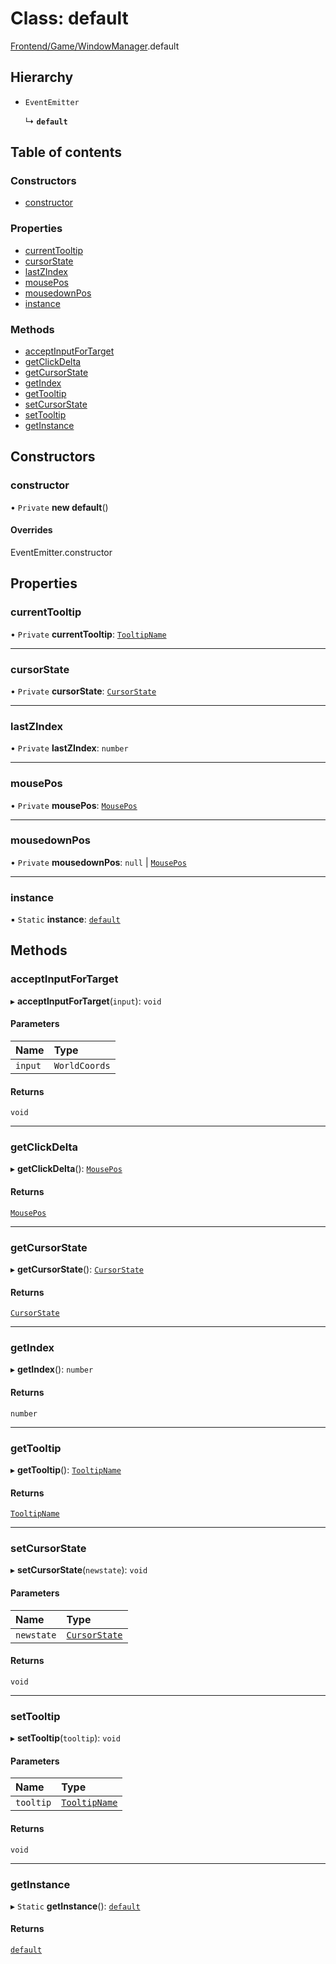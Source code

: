 # Class: default

[Frontend/Game/WindowManager](../modules/Frontend_Game_WindowManager.md).default

## Hierarchy

- `EventEmitter`

  ↳ **`default`**

## Table of contents

### Constructors

- [constructor](Frontend_Game_WindowManager.default.md#constructor)

### Properties

- [currentTooltip](Frontend_Game_WindowManager.default.md#currenttooltip)
- [cursorState](Frontend_Game_WindowManager.default.md#cursorstate)
- [lastZIndex](Frontend_Game_WindowManager.default.md#lastzindex)
- [mousePos](Frontend_Game_WindowManager.default.md#mousepos)
- [mousedownPos](Frontend_Game_WindowManager.default.md#mousedownpos)
- [instance](Frontend_Game_WindowManager.default.md#instance)

### Methods

- [acceptInputForTarget](Frontend_Game_WindowManager.default.md#acceptinputfortarget)
- [getClickDelta](Frontend_Game_WindowManager.default.md#getclickdelta)
- [getCursorState](Frontend_Game_WindowManager.default.md#getcursorstate)
- [getIndex](Frontend_Game_WindowManager.default.md#getindex)
- [getTooltip](Frontend_Game_WindowManager.default.md#gettooltip)
- [setCursorState](Frontend_Game_WindowManager.default.md#setcursorstate)
- [setTooltip](Frontend_Game_WindowManager.default.md#settooltip)
- [getInstance](Frontend_Game_WindowManager.default.md#getinstance)

## Constructors

### constructor

• `Private` **new default**()

#### Overrides

EventEmitter.constructor

## Properties

### currentTooltip

• `Private` **currentTooltip**: [`TooltipName`](../enums/Frontend_Game_WindowManager.TooltipName.md)

---

### cursorState

• `Private` **cursorState**: [`CursorState`](../enums/Frontend_Game_WindowManager.CursorState.md)

---

### lastZIndex

• `Private` **lastZIndex**: `number`

---

### mousePos

• `Private` **mousePos**: [`MousePos`](../modules/Frontend_Game_WindowManager.md#mousepos)

---

### mousedownPos

• `Private` **mousedownPos**: `null` \| [`MousePos`](../modules/Frontend_Game_WindowManager.md#mousepos)

---

### instance

▪ `Static` **instance**: [`default`](Frontend_Game_WindowManager.default.md)

## Methods

### acceptInputForTarget

▸ **acceptInputForTarget**(`input`): `void`

#### Parameters

| Name    | Type          |
| :------ | :------------ |
| `input` | `WorldCoords` |

#### Returns

`void`

---

### getClickDelta

▸ **getClickDelta**(): [`MousePos`](../modules/Frontend_Game_WindowManager.md#mousepos)

#### Returns

[`MousePos`](../modules/Frontend_Game_WindowManager.md#mousepos)

---

### getCursorState

▸ **getCursorState**(): [`CursorState`](../enums/Frontend_Game_WindowManager.CursorState.md)

#### Returns

[`CursorState`](../enums/Frontend_Game_WindowManager.CursorState.md)

---

### getIndex

▸ **getIndex**(): `number`

#### Returns

`number`

---

### getTooltip

▸ **getTooltip**(): [`TooltipName`](../enums/Frontend_Game_WindowManager.TooltipName.md)

#### Returns

[`TooltipName`](../enums/Frontend_Game_WindowManager.TooltipName.md)

---

### setCursorState

▸ **setCursorState**(`newstate`): `void`

#### Parameters

| Name       | Type                                                                 |
| :--------- | :------------------------------------------------------------------- |
| `newstate` | [`CursorState`](../enums/Frontend_Game_WindowManager.CursorState.md) |

#### Returns

`void`

---

### setTooltip

▸ **setTooltip**(`tooltip`): `void`

#### Parameters

| Name      | Type                                                                 |
| :-------- | :------------------------------------------------------------------- |
| `tooltip` | [`TooltipName`](../enums/Frontend_Game_WindowManager.TooltipName.md) |

#### Returns

`void`

---

### getInstance

▸ `Static` **getInstance**(): [`default`](Frontend_Game_WindowManager.default.md)

#### Returns

[`default`](Frontend_Game_WindowManager.default.md)

